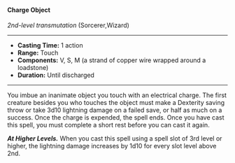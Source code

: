 #### Charge Object
*2nd-level transmutation* (Sorcerer,Wizard)
___
- **Casting Time:** 1 action
- **Range:** Touch
- **Components:** V, S, M (a strand of copper wire wrapped around a loadstone)
- **Duration:** Until discharged
---
You imbue an inanimate object you touch with an electrical charge. The first creature besides you who touches the object must make a Dexterity saving throw or take 3d10 lightning damage on a failed save, or half as much on a success. Once the charge is expended, the spell ends. Once you have cast this spell, you must complete a short rest before you can cast it again.

***At Higher Levels.***  When you cast this spell using a spell slot of 3rd level or higher, the lightning damage increases by 1d10 for every slot level above 2nd.
